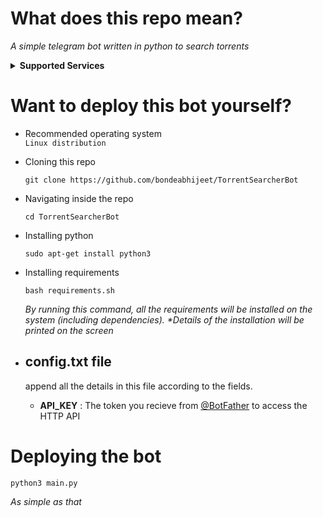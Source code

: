 # What does this repo mean?
 _A simple telegram bot written in python to search torrents_

<details>
  <summary> <b>Supported Services </b></summary>

  + YTS.AM | YTS.AG | YTS.MX | YTS.LT
  + <i>Working on more...</i>
</details>

# Want to deploy this bot yourself?
- Recommended operating system<br>
   ```Linux distribution```
   
- Cloning this repo
  ```
  git clone https://github.com/bondeabhijeet/TorrentSearcherBot
  ```
- Navigating inside the repo
  ```
  cd TorrentSearcherBot
  ```
  
- Installing python
  ```
  sudo apt-get install python3
  ```


- Installing requirements
  ```
  bash requirements.sh
  ```
  _By running this command, all the requirements will be installed on the system (including dependencies). *Details of the installation will be printed on the         screen_
- ## config.txt file
     append all the details in this file according to the fields.
   - **API_KEY** : The token you recieve from [@BotFather](https://telegram.me/BotFather) to access the HTTP API
# Deploying the bot
```
python3 main.py
```
_As simple as that_
